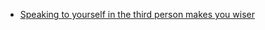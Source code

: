 * [Speaking to yourself in the third person makes you wiser](https://news.ycombinator.com/item?id=20669171)
